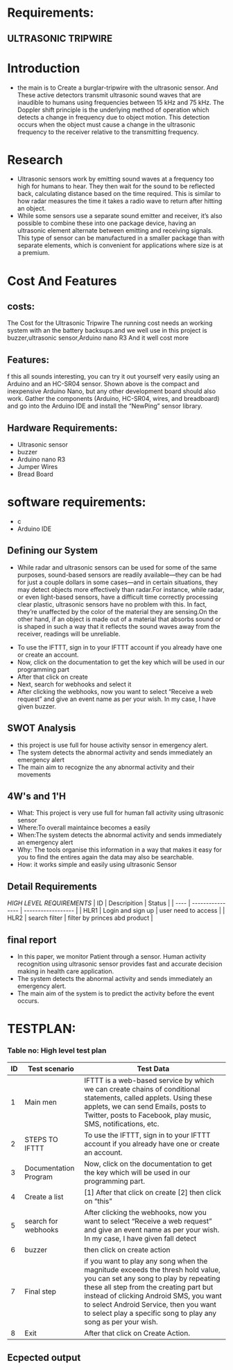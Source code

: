 # Requirements:
## ULTRASONIC TRIPWIRE
# Introduction
* the main is to  Create a burglar-tripwire with the ultrasonic sensor. And These active detectors transmit ultrasonic sound waves that are inaudible to humans using frequencies between 15 kHz and 75 kHz. The Doppler shift principle is the underlying method of operation which detects a change in frequency due to object motion. This detection occurs when the object must cause a change in the ultrasonic frequency to the receiver relative to the transmitting frequency.
# Research
* Ultrasonic sensors work by emitting sound waves at a frequency too high for humans to hear. They then wait for the sound to be reflected back, calculating distance based on the time required. This is similar to how radar measures the time it takes a radio wave to return after hitting an object.
* While some sensors use a separate sound emitter and receiver, it’s also possible to combine these into one package device, having an ultrasonic element alternate between emitting and receiving signals. This type of sensor can be manufactured in a smaller package than with separate elements, which is convenient for applications where size is at a premium.
# Cost And Features
## costs:
The Cost for the Ultrasonic Tripwire The running cost needs an working system with an the battery backsups.and we well use in this project is buzzer,ultrasonic sensor,Arduino nano R3 And it well cost more
## Features:
f this all sounds interesting, you can try it out yourself very easily using an Arduino and an HC-SR04 sensor. Shown above is the compact and inexpensive Arduino Nano, but any other development board should also work. Gather the components (Arduino, HC-SR04, wires, and breadboard) and go into the Arduino IDE and install the “NewPing” sensor library.
## Hardware Requirements:
- Ultrasonic sensor
- buzzer
- Arduino nano R3
- Jumper Wires
- Bread Board
# software requirements:
- c
- Arduino IDE

## Defining our System
* While radar and ultrasonic sensors can be used for some of the same purposes, sound-based sensors are readily available—they can be had for just a couple dollars in some cases—and in certain situations, they may detect objects more effectively than radar.For instance, while radar, or even light-based sensors, have a difficult time correctly processing clear plastic, ultrasonic sensors have no problem with this. In fact, they’re unaffected by the color of the material they are sensing.On the other hand, if an object is made out of a material that absorbs sound or is shaped in such a way that it reflects the sound waves away from the receiver, readings will be unreliable.
- To use the IFTTT, sign in to your IFTTT account if you already have one or
create an account.
- Now, click on the documentation to get the key which will be used in our
programming part
- After that click on create
- Next, search for webhooks and select it
- After clicking the webhooks, now you want to select “Receive a web request” and give an event name as per your wish. In my case, I have given buzzer.
## SWOT Analysis
- this project is use full for house activity sensor in emergency alert.
- The system detects the abnormal activity and sends immediately an emergency alert
- The main aim to recognize the any abnormal activity and their movements
## 4W's and 1'H
* What: This project is very use full for human fall activity using ultrasonic sensor
* Where:To overall maintaince becomes a easily
* When:The system detects the abnormal activity and sends immediately an emergency alert
* Why: The tools organise this information in a way that makes it easy for you to find the entires again the data may also be searchable.
* How: it works simple and easily using ultrasonic Sensor
## Detail Requirements
_HIGH LEVEL REQUIREMENTS_
|   ID  |    Descripition   |        Status      |
| ----  |  ---------------- | ------------------ |
| HLR1  | Login and sign up | user need to access |
| HLR2  | search filter     | filter by princes abd product |
## final report
* In this paper, we monitor Patient through a sensor. Human activity recognition using ultrasonic sensor provides fast and accurate decision making in health care application.
* The system detects the abnormal activity and sends immediately an emergency alert.
* The main aim of the system is to predict the activity before the event occurs.
# TESTPLAN:
### Table no: High level test plan
|  ID  |   Test scenario  |   Test Data     |
|----- | -----------------|-----------------                                        |
| 1 |   Main men         | IFTTT is a web-based service by which we can create chains of conditional statements, called applets. Using these applets, we can send Emails, posts to Twitter, posts to Facebook, play music, SMS, notifications, etc. |
| 2 | STEPS TO IFTTT    | To use the IFTTT, sign in to your IFTTT account if you already have one or create an account. |
| 3 | Documentation Program | Now, click on the documentation to get the key which will be used in our programming part. |
| 4 | Create a list  | [1] After that click on create [2] then click on “this”  |
| 5 | search for webhooks | After clicking the webhooks, now you want to select “Receive a web request” and give an event name as per your wish. In my case, I have given fall detect   |
| 6 | buzzer | then click on create action  |
| 7 | Final step | if you want to play any song when the magnitude exceeds the thresh hold value, you can set any song to play by repeating these all step from the creating part but instead of clicking Android SMS, you want to select Android Service, then you want to select play a specific song to play any song as per your wish.   |
| 8 | Exit | After that click on Create Action. |
## Ecpected output


